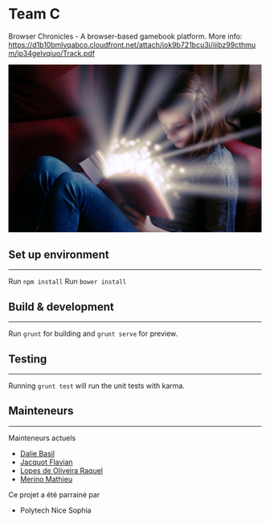 # Team C

Browser Chronicles - A browser-based gamebook platform. More info: https://d1b10bmlvqabco.cloudfront.net/attach/iok9b721bcu3i/ijibz99cthmum/ip34gelvqiuo/Track.pdf

![alt tag](app/images/books.jpg?raw=true "Chronicles")


## Set up environment ##
------------------------

Run `npm install`
Run `bower install`

## Build & development ##
--------------------------

Run `grunt` for building and `grunt serve` for preview.

## Testing ##
--------------

Running `grunt test` will run the unit tests with karma.


## Mainteneurs ##
------------------

Mainteneurs actuels

* [Dalie Basil](mailto:dalie.basil@gmail.com)
* [Jacquot Flavian](mailto:flavian.jacquot@gmail.com)
* [Lopes de Oliveira Raquel](mailto:oliveira.raquel.lopes@gmail.com)
* [Merino Mathieu](mailto:mathieu.merino@outlook.com)

Ce projet a été parrainé par

 * Polytech Nice Sophia
